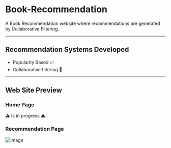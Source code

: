 # Book-Recommendation
A Book Recommendation website where recommendations are generated by Collaborative Filtering.

<hr>

## Recommendation Systems Developed
 - Popularity Based 📈
 - Collaborative filtering 🤝

<hr>

## Web Site Preview
### Home Page
 ⚠️ Is in progress ⚠️
### Recommendation Page
![image](https://github.com/Vignesh227/Book-Recommendation/assets/96369223/64200817-503f-4670-abfc-84a86c7169fe)
